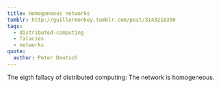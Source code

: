 ```yaml
---
title: Homogeneous networks
tumblr: http://guillermonkey.tumblr.com/post/3143218350
tags:
  - distributed-computing
  - falacies
  - networks
quote:
  author: Peter Deutsch
---
```


The eigth fallacy of distributed computing: The network is homogeneous.
